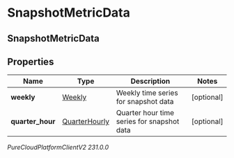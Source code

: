 # SnapshotMetricData

## SnapshotMetricData

## Properties

|Name | Type | Description | Notes|
|------------ | ------------- | ------------- | -------------|
| **weekly** | [Weekly](Weekly) | Weekly time series for snapshot data | [optional] |
| **quarter_hour** | [QuarterHourly](QuarterHourly) | Quarter hour time series for snapshot data | [optional] |



_PureCloudPlatformClientV2 231.0.0_

